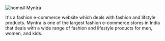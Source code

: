 ![home](https://github.com/SymVadher/Myntra/assets/147074666/b2576560-cfc4-494a-8945-c22d633effbc)# Myntra

It's a fashion e-commerce website which deals with fashion and lifstyle products.
Myntra is one of the largest fashion e-commerce stores in India that deals with a wide range of fashion and lifestyle products for men, women, and kids.


